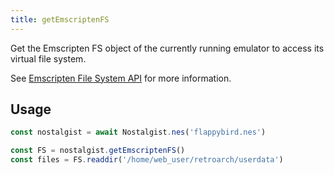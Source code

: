 ```yaml
---
title: getEmscriptenFS
---
```


Get the Emscripten FS object of the currently running emulator to access its virtual file system.

See [Emscripten File System API](https://emscripten.org/docs/api_reference/Filesystem-API.html) for more information.

## Usage
```js
const nostalgist = await Nostalgist.nes('flappybird.nes')

const FS = nostalgist.getEmscriptenFS()
const files = FS.readdir('/home/web_user/retroarch/userdata')
```

